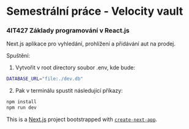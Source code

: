 # Semestrální práce - Velocity vault

### 4IT427 Základy programování v React.js

Next.js aplikace pro vyhledání, prohlížení a přidávání aut na prodej.

Spuštění:

1. Vytvořit v root directory soubor .env, kde bude:

```bash
DATABASE_URL="file:./dev.db"
```

2. Pak v terminálu spustit následující příkazy:

```bash
npm install
npm run dev
```

This is a [Next.js](https://nextjs.org/) project bootstrapped with [`create-next-app`](https://github.com/vercel/next.js/tree/canary/packages/create-next-app).
